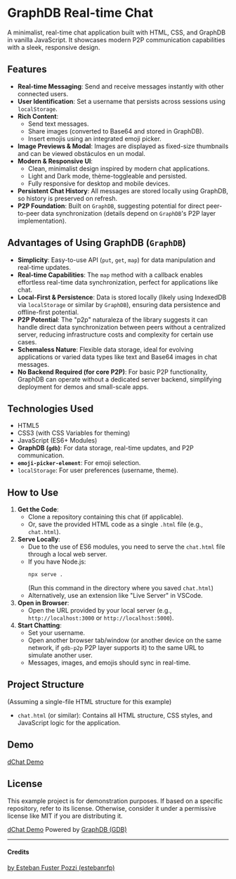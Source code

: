 # GraphDB Real-time Chat

A minimalist, real-time chat application built with HTML, CSS, and GraphDB in vanilla JavaScript. It showcases modern P2P communication capabilities with a sleek, responsive design.

## Features

- **Real-time Messaging**: Send and receive messages instantly with other connected users.
- **User Identification**: Set a username that persists across sessions using `localStorage`.
- **Rich Content**:
    - Send text messages.
    - Share images (converted to Base64 and stored in GraphDB).
    - Insert emojis using an integrated emoji picker.
- **Image Previews & Modal**: Images are displayed as fixed-size thumbnails and can be viewed obstáculos en un modal.
- **Modern & Responsive UI**:
    - Clean, minimalist design inspired by modern chat applications.
    - Light and Dark mode, thème-toggleable and persisted.
    - Fully responsive for desktop and mobile devices.
- **Persistent Chat History**: All messages are stored locally using GraphDB, so history is preserved on refresh.
- **P2P Foundation**: Built on `GraphDB`, suggesting potential for direct peer-to-peer data synchronization (details depend on `GraphDB`'s P2P layer implementation).

## Advantages of Using GraphDB (`GraphDB`)

- **Simplicity**: Easy-to-use API (`put`, `get`, `map`) for data manipulation and real-time updates.
- **Real-time Capabilities**: The `map` method with a callback enables effortless real-time data synchronization, perfect for applications like chat.
- **Local-First & Persistence**: Data is stored locally (likely using IndexedDB via `localStorage` or similar by `GraphDB`), ensuring data persistence and offline-first potential.
- **P2P Potential**: The "p2p" naturaleza of the library suggests it can handle direct data synchronization between peers without a centralized server, reducing infrastructure costs and complexity for certain use cases.
- **Schemaless Nature**: Flexible data storage, ideal for evolving applications or varied data types like text and Base64 images in chat messages.
- **No Backend Required (for core P2P)**: For basic P2P functionality, GraphDB can operate without a dedicated server backend, simplifying deployment for demos and small-scale apps.

## Technologies Used

- HTML5
- CSS3 (with CSS Variables for theming)
- JavaScript (ES6+ Modules)
- **GraphDB (`gdb`)**: For data storage, real-time updates, and P2P communication.
- **`emoji-picker-element`**: For emoji selection.
- `localStorage`: For user preferences (username, theme).

## How to Use

1.  **Get the Code**:
    *   Clone a repository containing this chat (if applicable).
    *   Or, save the provided HTML code as a single `.html` file (e.g., `chat.html`).
2.  **Serve Locally**:
    *   Due to the use of ES6 modules, you need to serve the `chat.html` file through a local web server.
    *   If you have Node.js:
        ```bash
        npx serve .
        ```
        (Run this command in the directory where you saved `chat.html`)
    *   Alternatively, use an extension like "Live Server" in VSCode.
3.  **Open in Browser**:
    *   Open the URL provided by your local server (e.g., `http://localhost:3000` or `http://localhost:5000`).
4.  **Start Chatting**:
    *   Set your username.
    *   Open another browser tab/window (or another device on the same network, if `gdb-p2p` P2P layer supports it) to the same URL to simulate another user.
    *   Messages, images, and emojis should sync in real-time.

## Project Structure

(Assuming a single-file HTML structure for this example)
- `chat.html` (or similar): Contains all HTML structure, CSS styles, and JavaScript logic for the application.

## Demo

[dChat Demo](https://estebanrfp.github.io/dChat/)

## License

This example project is for demonstration purposes. If based on a specific repository, refer to its license. Otherwise, consider it under a permissive license like MIT if you are distributing it.

[dChat Demo](https://estebanrfp.github.io/dChat/) Powered by [GraphDB (GDB)](https://github.com/estebanrfp/gdb)

-------------

#### Credits
[by Esteban Fuster Pozzi (estebanrfp)](https://github.com/estebanrfp)

